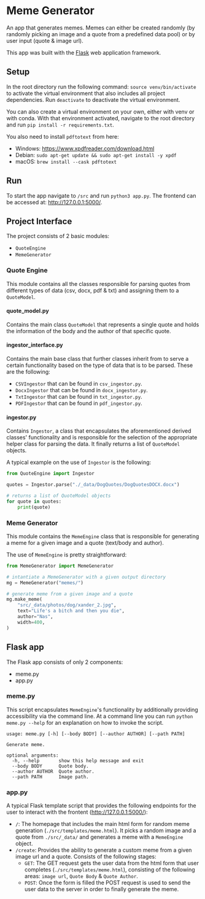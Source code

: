 # Meme Generator

An app that generates memes. Memes can either be created randomly (by randomly picking an image and a quote from a predefined data pool) or by user input (quote & image url).

This app was built with the [Flask](https://palletsprojects.com/p/flask/)
web application framework.

## Setup

In the root directory run the following command: `source venv/bin/activate` to activate the virtual environment that also includes all project dependencies. Run `deactivate` to deactivate the virtual environment.

You can also create a virtual environment on your own, either with venv or with conda. With that environment activated, navigate to the root directory and run `pip install -r requirements.txt`.

You also need to install `pdftotext` from here:

- Windows: https://www.xpdfreader.com/download.html
- Debian: `sudo apt-get update && sudo apt-get install -y xpdf`
- macOS: `brew install --cask pdftotext`

## Run

To start the app navigate to `/src` and run `python3 app.py`. The frontend can be accessed at: http://127.0.0.1:5000/.

## Project Interface

The project consists of 2 basic modules:

- `QuoteEngine`
- `MemeGenerator`

### Quote Engine

This module contains all the classes responsible for parsing quotes from different types of data (csv, docx, pdf & txt) and assigning them to a `QuoteModel`.

#### quote_model.py

Contains the main class `QuoteModel` that represents a single quote and holds the information of the body and the author of that specific quote.

#### ingestor_interface.py

Contains the main base class that further classes inherit from to serve a certain functionality based on the type of data that is to be parsed. These are the following:

- `CSVIngestor` that can be found in `csv_ingestor.py`.
- `DocxIngestor` that can be found in `docx_ingestor.py`.
- `TxtIngestor` that can be found in `txt_ingestor.py`.
- `PDFIngestor` that can be found in `pdf_ingestor.py`.

#### ingestor.py

Contains `Ingestor`, a class that encapsulates the aforementioned derived classes' functionality and is responsible for the selection of the appropriate helper class for parsing the data. It finally returns a list of `QuoteModel` objects.

A typical example on the use of `Ingestor` is the following:

```python
from QuoteEngine import Ingestor

quotes = Ingestor.parse("./_data/DogQuotes/DogQuotesDOCX.docx")

# returns a list of QuoteModel objects
for quote in quotes:
    print(quote)
```

### Meme Generator

This module contains the `MemeEngine` class that is responsible for generating a meme for a given image and a quote (text/body and author).

The use of `MemeEngine` is pretty straightforward:

```python
from MemeGenerator import MemeGenerator

# intantiate a MemeGenerator with a given output directory
mg = MemeGenerator("memes/")

# generate meme from a given image and a quote
mg.make_meme(
    "src/_data/photos/dog/xander_2.jpg",
    text="Life's a bitch and then you die",
    author="Nas",
    width=400,
)
```

## Flask app

The Flask app consists of only 2 components:

- meme.py
- app.py

### meme.py

This script encapsulates `MemeEngine`'s functionality by additionally providing accessibility via the command line. At a command line you can run `python meme.py --help` for an explanation on how to invoke the script.

```console
usage: meme.py [-h] [--body BODY] [--author AUTHOR] [--path PATH]

Generate meme.

optional arguments:
  -h, --help       show this help message and exit
  --body BODY      Quote body.
  --author AUTHOR  Quote author.
  --path PATH      Image path.

```

### app.py

A typical Flask template script that provides the following endpoints for the user to interact with the frontent (http://127.0.0.1:5000/):

- `/`: The homepage that includes the main html form for random meme generation (`./src/templates/meme.html`). It picks a random image and a quote from `./src/_data/` and generates a meme with a `MemeEngine` object.
- `/create`: Provides the ability to generate a custom meme from a given image url and a quote. Consists of the following stages:
  - `GET`: The GET request gets the user data from the html form that user completes (`./src/templates/meme.html`), consisting of the following areas: `image url`, `Quote Body` & `Quote Author`.
  - `POST`: Once the form is filled the POST request is used to send the user data to the server in order to finally generate the meme.
